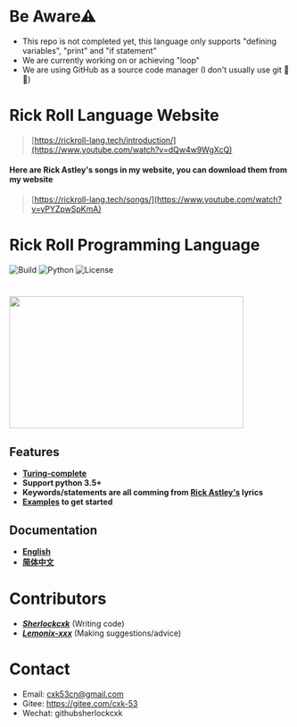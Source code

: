 # Be Aware⚠
- This repo is not completed yet, this language only supports "defining variables", "print" and "if statement"
- We are currently working on or achieving "loop"
- We are using GitHub as a source code manager (I don't usually use git 🤣😂)


# Rick Roll Language Website
> [https://rickroll-lang.tech/introduction/](https://www.youtube.com/watch?v=dQw4w9WgXcQ)
#### Here are Rick Astley's songs in my website, you can download them from my website
> [https://rickroll-lang.tech/songs/](https://www.youtube.com/watch?v=yPYZpwSpKmA)


# Rick Roll Programming Language

![Build](https://img.shields.io/badge/Build-passing-orange?style=for-the-badge&logo=appveyor)
![Python](https://img.shields.io/badge/Python-3.5%2B-brightgreen?style=for-the-badge&logo=appveyor)
![License](https://img.shields.io/badge/License-MIT-red?style=for-the-badge&logo=appveyor)

# <img src="https://repository-images.githubusercontent.com/367934588/4a27ae00-b73b-11eb-801b-36dd1756dc93" width="420" height="236.25"/>

## Features
- **[Turing-complete](https://en.wikipedia.org/wiki/Turing_completeness)**
- **Support python 3.5+**
- **Keywords/statements are all comming from [Rick Astley's](https://en.wikipedia.org/wiki/Rick_Astley) lyrics**
- **[Examples](https://github.com/Rick-Lang/rickroll-lang/tree/main/rick_examples) to get started**

## Documentation
- **[English](https://github.com/Rick-Lang/rickroll-lang/blob/main/doc.md)**
- **[简体中文](https://github.com/Rick-Lang/rickroll-lang/blob/main/doc-Ch.md)**

# Contributors
- _**[Sherlockcxk](https://github.com/Sherlockcxk)**_   (Writing code)
- _**[Lemonix-xxx](https://github.com/Lemonix-xxx)**_   (Making suggestions/advice)

# Contact
- Email: cxk53cn@gmail.com
- Gitee: https://gitee.com/cxk-53
- Wechat: githubsherlockcxk
